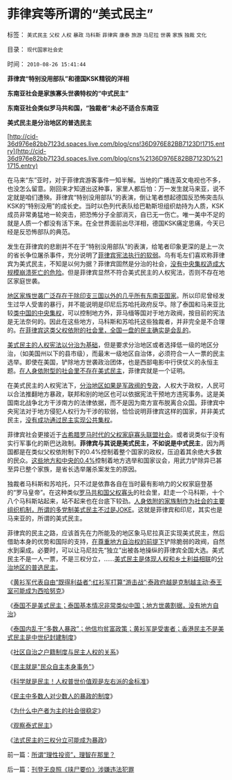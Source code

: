 # 菲律宾等所谓的“美式民主”

标签： `美式民主` `父权` `人权` `暴政` `马科斯` `菲律宾` `康泰` `旅游` `马尼拉` `世袭` `家族` `独裁` `文化` 

目录： `现代国家社会史`

时间： `2010-08-26 15:41:44`

**菲律宾“特别没用部队”和德国KSK精锐的洋相**

**东南亚社会是家族寡头世袭特权的“中式民主”**

**东南亚社会类似罗马共和国，“独裁者”未必不适合东南亚**

**美式民主是分治地区的普选民主**

[http://cid-36d976e82bb7123d.spaces.live.com/blog/cns!36D976E82BB7123D!1715.entry](http://cid-36d976e82bb7123d.spaces.live.com/blog/cns%2136D976E82BB7123D%211715.entry)

在马来“东”亚时，对于菲律宾游客事件一知半解。当地的广播连英文电视也不多，也没怎么留意。刚回来才知道出这种事，家里人都后怕：万一发生就马来亚，说不定就是咱们遭殃。菲律宾“特别没用部队”的表演，倒让笔者想起德国反恐怖突击队KSK的“特别没用”的成长史。当时以色列代表队给巴勒斯坦组织劫持为人质，KSK成员非常勇猛地一轮突击，把恐怖分子全部消灭，自已无一伤亡。唯一美中不足的就是人质一个都没有活下来。在全世界面前出尽洋相，德国KSK痛定思痛，今天已经是反恐怖部队的典范。

发生在菲律宾的悲剧并不在于“特别没用部队”的表演，给笔者印象更深的是上一次的省长争位屠杀事件，充分说明了[菲律宾宪法执行的软弱](../../../2010/7/31/法律的内涵是实在法，核心是执行能力.md)。乌有毛左们喜欢称菲律宾为美式民主，不知是以何为据？菲律宾固然是分治的社会，[没有中央集权造成大规模崩溃死亡的危险](../../../2010/5/18/中央集权与死亡循环不可分割.md)。但是菲律宾显然不符合美式民主的人权宪法，否则不存在地区家庭世袭。

[地区家族世袭广泛存在于除印支三国以外的几乎所有东南亚国家](../../../2010/5/20/泰国不是美式民主，难免动乱.md)。所以印尼曾经发生过华人受害的暴行，并不能说明是印尼后苏哈托政府反华。除了泰国和马来亚比较[类中国的中央集权](../../../2010/5/15/“权力－权利－义务”模型即奴隶制.md)，可以控制地方外，菲马缅等国对于地方政阀，按目前的宪法是无法奈何的。因此在这些地方，马科斯和苏哈托这些独裁者，并非完全是不合理的。[在菲律宾这类父权依附的社会里，全国一盘的民主确实是会乱的](../../../2010/5/14/传染性精神病看“民主”确实会乱的.md)。

[美式民主的人权宪法以分治为基础](../../../2009/7/13/社区自治从最小单位开始.md)，但是要求分治地区或者选择低一级的地区分治，（如美国州以下的县市级），而最末一级地区自治体，必须符合一人一票的民主选举。即使在美国，铲除地方世袭政治团体，也是西部电影中行侠仗义的永恒主题。[在人身依附型的社会里不存在美式民主](../../../2010/5/26/为什么类种姓制度排斥技术进步.md)，菲律宾就是一个证明。

在美式民主的人权宪法下，[分治地区如果是军政阀的专政](../../../2009/9/10/军阀割据不是地方民主自治.md)，人权大于政权，人民可以合法推翻地方暴政，联邦和别的地区也可以依据宪法干预地方违宪事务。这是美国南北战争北方干涉南方的法律依据，而不是因为南方宣布脱离合众国。菲律宾中央宪法对于地方侵犯人权行为干涉的软弱，恰恰说明菲律宾这样的国家，并非美式民主，[没有成功通过民主实现公共集权](../../../2010/6/7/大运河与中央集权；物流成本与政治形态的关系.md)。

菲律宾社会更接近于[古希腊罗马时代的父权家庭寡头联盟社会](../../../2010/8/10/罗马的无产阶级和骑士阶层.md)。或者说类似于没有实行军事化的斯巴达政制。**菲律宾与其说是美式民主，不如说是中式民主**，因为两国都是在类似父权依附制下的0.4%控制着整个国家的政权，压迫着其余绝大多数的民众。[这些地方和中央的0.4%](http://blog.sina.com.cn/s/blog_5563a64d0100e39c.html)控制着地方选举和国家议会，用武力铲除异已甚至异已整个家族，是省长选举屠杀案发生的原因。

独裁者马科斯和苏哈托，只不过是依靠各自在当时最有影响力的父权家庭登基的“罗马皇帝”。在这种类似[罗马共和国父权寡头](../../../2010/8/13/罗马帝国缺人权法永远不可能实现工业革命.md)的社会里，赶走一个马科斯，十个八个马科斯站起来，站不起来也在台底下较劲。[人身依附的家族制作为社会的主要组织机制，所谓的多党制美式民主不过是JOKE](../../../2010/8/9/罗马的客民和奴隶的区别.md)。这就是菲律宾和印尼，其实也是马来亚的，所谓的美式民主。

菲律宾的民主之路，应该首先在力所能及的地区象马尼拉真正实现美式民主，然后借助本身的优势和国际的支持，[在尊重地方自治权的前提下](../../../2009/7/13/扩大基层自治权抑制地区分裂倾向.md)铲除脆弱的政阀，自然水到渠成。必要时，可以让马尼拉先“独立”出被各地操纵的菲律宾全国大选。美式民主不是一人一票，不是三权分立，……[美式民主是体现人权和乡土利益相联](../../../2009/9/1/人权的核心价值是乡土相联的生存发展权.md)的[分治地区的普选民主](../../../2010/8/15/罗马帝国：“地方主义”不是魔鬼；“多党制”未必民主.md)。

《[黄衫军代表自由“既得利益者”;红衫军打算“游击战”;泰政府越是克制越主动;泰王室可能成为西哈努克](../../../2010/5/19/泰政府越是克制越容易击败红衫军的游击理想.md)》

《[泰国不是美式民主；泰国基本情况非常类似中国；地方世袭割据，没有地方自治](../../../2010/5/20/泰国不是美式民主，难免动乱.md)》

《[泰国内乱于“多数人暴政”；他信均贫富政策；黄衫军是受害者；香港民主不是美式民主是中世纪封建制度](../../../2010/5/20/泰国动乱原因他信均贫富的多数人暴政.md)》

《[社区自治之户籍制度与民主人权的关系](../../../2009/3/8/社区自治之户籍制度与民主人权的关系.md)》

《[民主就是"民众自主本身事务"](../../../2009/3/6/民主就是民众自主本身事务；社区自治的最大风险.md)》

《[科学就是民主！人权普世价值观是左右派的金标准](http://blog.sina.com.cn/s/blog_5563a64d0100c3aq.html)》

《[民主中多数人对少数人的暴政的制度](../../../2008/10/6/俄国多数人对少数人暴政不是民主.md)》

《[为什么中产者为主的社会很稳定](../../../2008/7/20/为什么中产者为主的社会很稳定.md)》

《[观察泰式民主](../../../2008/9/3/观察泰式民主缺陷，思考中国末来.md)》

《[法式民主的三权分立可能成为暴政](../../../2009/6/16/法式民主的三权分立可能形成多数人对少数人的暴政.md)》



前一篇：[所谓“理性投资”，理智在那里？](../../../2010/8/26/所谓“理性投资”，理智在那里？.md)

后一篇：[刊登无良照《挟尸要价》涉嫌违法犯罪](../../../2010/8/26/刊登无良照《挟尸要价》涉嫌违法犯罪.md)